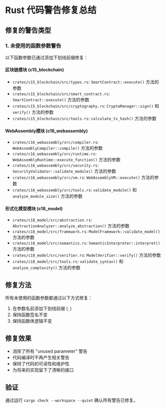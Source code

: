 # Rust 代码警告修复总结

## 修复的警告类型

### 1. 未使用的函数参数警告

以下函数参数已通过添加下划线前缀修复：

#### 区块链模块 (c15_blockchain)
- `crates/c15_blockchain/src/types.rs`: `SmartContract::execute()` 方法的参数
- `crates/c15_blockchain/src/smart_contract.rs`: `SmartContract::execute()` 方法的参数
- `crates/c15_blockchain/src/cryptography.rs`: `CryptoManager::sign()` 和 `verify()` 方法的参数
- `crates/c15_blockchain/src/tools.rs`: `calculate_tx_hash()` 方法的参数

#### WebAssembly模块 (c16_webassembly)
- `crates/c16_webassembly/src/compiler.rs`: `WebAssemblyCompiler::compile()` 方法的参数
- `crates/c16_webassembly/src/runtime.rs`: `WebAssemblyRuntime::execute_function()` 方法的参数
- `crates/c16_webassembly/src/security.rs`: `SecurityValidator::validate_module()` 方法的参数
- `crates/c16_webassembly/src/vm.rs`: `WebAssemblyVM::execute()` 方法的参数
- `crates/c16_webassembly/src/tools.rs`: `validate_module()` 和 `analyze_module_size()` 方法的参数

#### 形式化模型模块 (c18_model)
- `crates/c18_model/src/abstraction.rs`: `AbstractionAnalyzer::analyze_abstraction()` 方法的参数
- `crates/c18_model/src/framework.rs`: `ModelFramework::validate_model()` 方法的参数
- `crates/c18_model/src/semantics.rs`: `SemanticInterpreter::interpret()` 方法的参数
- `crates/c18_model/src/verifier.rs`: `ModelVerifier::verify()` 方法的参数
- `crates/c18_model/src/tools.rs`: `validate_syntax()` 和 `analyze_complexity()` 方法的参数

## 修复方法

所有未使用的函数参数都通过以下方式修复：
1. 在参数名前添加下划线前缀 (`_`)
2. 保持函数签名不变
3. 保持函数体逻辑不变

## 修复效果

- 消除了所有 "unused parameter" 警告
- 代码编译时不再产生相关警告
- 保持了代码的可读性和维护性
- 为将来的实现留下了清晰的接口

## 验证

通过运行 `cargo check --workspace --quiet` 确认所有警告已修复。 